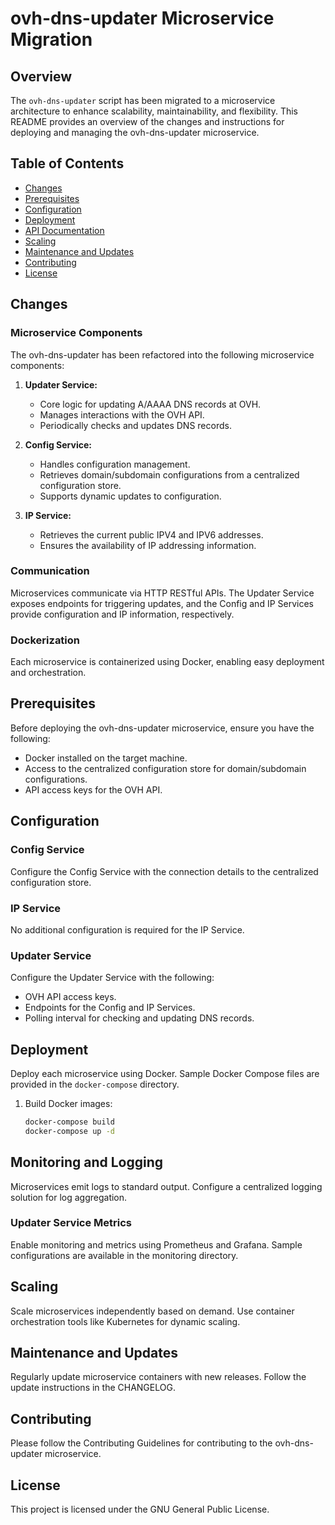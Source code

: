 # ovh-dns-updater Microservice Migration

## Overview

The `ovh-dns-updater` script has been migrated to a microservice architecture to enhance scalability, maintainability, and flexibility. This README provides an overview of the changes and instructions for deploying and managing the ovh-dns-updater microservice.

## Table of Contents

- [Changes](#changes)
- [Prerequisites](#prerequisites)
- [Configuration](#configuration)
- [Deployment](#deployment)
- [API Documentation](#api-documentation)
- [Scaling](#scaling)
- [Maintenance and Updates](#maintenance-and-updates)
- [Contributing](#contributing)
- [License](#license)

## Changes

### Microservice Components

The ovh-dns-updater has been refactored into the following microservice components:

1. **Updater Service:**
   - Core logic for updating A/AAAA DNS records at OVH.
   - Manages interactions with the OVH API.
   - Periodically checks and updates DNS records.

2. **Config Service:**
   - Handles configuration management.
   - Retrieves domain/subdomain configurations from a centralized configuration store.
   - Supports dynamic updates to configuration.

3. **IP Service:**
   - Retrieves the current public IPV4 and IPV6 addresses.
   - Ensures the availability of IP addressing information.

### Communication

Microservices communicate via HTTP RESTful APIs. The Updater Service exposes endpoints for triggering updates, and the Config and IP Services provide configuration and IP information, respectively.

### Dockerization

Each microservice is containerized using Docker, enabling easy deployment and orchestration.

## Prerequisites

Before deploying the ovh-dns-updater microservice, ensure you have the following:

- Docker installed on the target machine.
- Access to the centralized configuration store for domain/subdomain configurations.
- API access keys for the OVH API.

## Configuration

### Config Service

Configure the Config Service with the connection details to the centralized configuration store.

### IP Service

No additional configuration is required for the IP Service.

### Updater Service

Configure the Updater Service with the following:

- OVH API access keys.
- Endpoints for the Config and IP Services.
- Polling interval for checking and updating DNS records.

## Deployment

Deploy each microservice using Docker. Sample Docker Compose files are provided in the `docker-compose` directory.

1. Build Docker images:

   ```bash
   docker-compose build
   docker-compose up -d
   ```
   
## Monitoring and Logging
Microservices emit logs to standard output. Configure a centralized logging solution for log aggregation.

### Updater Service Metrics
Enable monitoring and metrics using Prometheus and Grafana. Sample configurations are available in the monitoring directory.

## Scaling
Scale microservices independently based on demand. Use container orchestration tools like Kubernetes for dynamic scaling.

## Maintenance and Updates
Regularly update microservice containers with new releases. Follow the update instructions in the CHANGELOG.

## Contributing
Please follow the Contributing Guidelines for contributing to the ovh-dns-updater microservice.

## License
This project is licensed under the GNU General Public License.